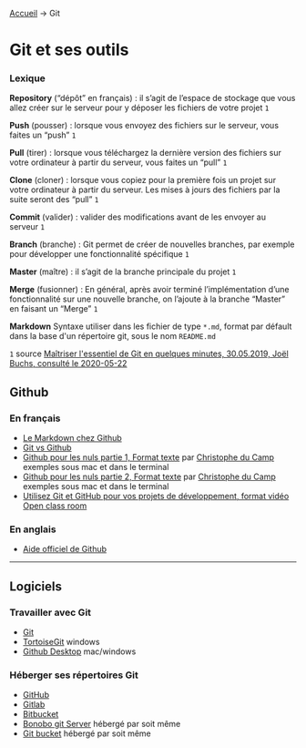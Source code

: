 [Accueil](/README.md) &rarr; Git

# Git et ses outils

### Lexique

**Repository** (“dépôt” en français) : il s’agit de l’espace de stockage que vous allez créer sur le serveur pour y déposer les fichiers de votre projet `1`

**Push** (pousser) : lorsque vous envoyez des fichiers sur le serveur, vous faites un “push” `1`

**Pull** (tirer) : lorsque vous téléchargez la dernière version des fichiers sur votre ordinateur à partir du serveur, vous faites un “pull” `1`

**Clone** (cloner) : lorsque vous copiez pour la première fois un projet sur votre ordinateur à partir du serveur. Les mises à jours des fichiers par la suite seront des “pull” `1`

**Commit** (valider) : valider des modifications avant de les envoyer au serveur `1`

**Branch** (branche) :  Git permet de créer de nouvelles branches, par exemple pour développer une fonctionnalité spécifique `1`

**Master** (maître) : il s’agit de la branche principale du projet `1`

**Merge** (fusionner) : En général, après avoir terminé l’implémentation d’une fonctionnalité sur une nouvelle branche, on l’ajoute à la branche “Master” en faisant un “Merge” `1`

**Markdown** Syntaxe utiliser dans les fichier de type `*.md`, format par défault dans la base d'un répertoire git, sous le nom `README.md`


 `1` source [Maîtriser l'essentiel de Git en quelques minutes, 30.05.2019, Joël Buchs, consulté le 2020-05-22](https://karac.ch/blog/maitriser-essentiel-de-git-en-quelques-minutes)


## Github

### En français

- [Le Markdown chez Github](https://github.com/adam-p/markdown-here/wiki/Markdown-Cheatsheet)
- [Git vs Github](https://kinsta.com/fr/base-de-connaissances/git-vs-github/)
- [Github pour les nuls partie 1, Format texte](https://www.christopheducamp.com/2013/12/15/github-pour-nuls-partie-1/) par [Christophe du Camp](https://github.com/ChristopheDucamp/) exemples sous mac et dans le terminal
- [Github pour les nuls partie 2, Format texte](https://www.christopheducamp.com/2013/12/16/github-pour-nuls-partie-2/) par [Christophe du Camp](https://github.com/ChristopheDucamp/) exemples sous mac et dans le terminal
- [Utilisez Git et GitHub pour vos projets de développement, format vidéo](https://openclassrooms.com/fr/courses/5641721-utilisez-git-et-github-pour-vos-projets-de-developpement) [Open class room](https://openclassrooms.com/fr/)


### En anglais
- [Aide officiel de Github](https://help.github.com/en)

---

## Logiciels

### Travailler avec Git
- [Git](https://git-scm.com/)
- [TortoiseGit](https://tortoisegit.org/) windows
- [Github Desktop](https://desktop.github.com/) mac/windows

### Héberger ses répertoires Git
- [GitHub](https://github.com)
- [Gitlab](https://about.gitlab.com/)
- [Bitbucket](https://bitbucket.com)
- [Bonobo git Server](https://bonobogitserver.com/) hébergé par soit même
- [Git bucket](https://gitbucket.github.io/) hébergé par soit même

